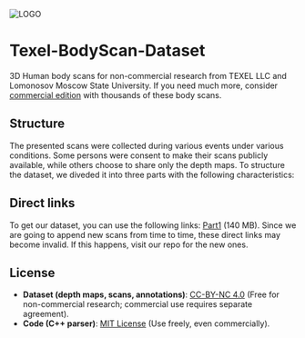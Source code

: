 ![LOGO](https://downloader.disk.yandex.ru/disk/8707c4793d2ca96d3ebb1d56b153dadf7b00bd7ca6018428b38ec8c875015ce9/682cdcdc/fKqInKw3d7bLFOeFnMGnhNu1lH1fCxoqUMmmvAYBWwskYp0WxpgQceQJXPDcpTOAmNM-fNKohGxDqPAcQ_fsVBtrfa8dXu5Cdd85ZbLDqoqr8npumZHI4midPdWhecNq?uid=0&filename=banner.png&disposition=attachment&hash=uJHtLgPRVpznwVrLVDKp9XPXXal%2BbAXqbP%2BaeljPEUOWEIEwmn97q0SdDzETy6QUDqZvSgIch5AN9ddz7ydViQ%3D%3D%3A&limit=0&content_type=image%2Fpng&owner_uid=1130000067001764&fsize=23348&hid=0560440144e485bf7df0768d0ff467bd&media_type=image&tknv=v3)

# Texel-BodyScan-Dataset
3D Human body scans for non-commercial research from TEXEL LLC and Lomonosov Moscow State University.
If you need much more, consider [commercial edition](https://texel.graphics/texel-3d-body-model-dataset/)
with thousands of these body scans.

## Structure

The presented scans were collected during various events under various conditions. Some persons
were consent to make their scans publicly available, while others choose to share only the depth
maps. To structure the dataset, we diveded it into three parts with the following characteristics:

## Direct links
To get our dataset, you can use the following links: [Part1](https://clck.ru/3MBJSu) (140 MB).
Since we are going to append new scans from time to time, these direct links may become invalid.
If this happens, visit our repo for the new ones.

## License
- **Dataset (depth maps, scans, annotations)**: [CC-BY-NC 4.0](LICENSE-DATA)
  (Free for non-commercial research; commercial use requires separate agreement).
- **Code (C++ parser)**: [MIT License](LICENSE-CODE)
  (Use freely, even commercially).
